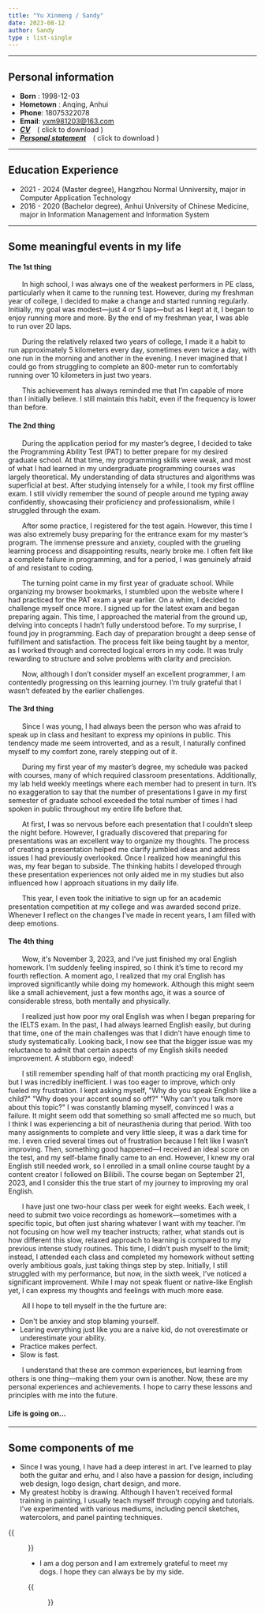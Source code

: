 ```yaml
---
title: "Yu Xinmeng / Sandy"
date: 2023-08-12
author: Sandy
type : list-single
---
```

---

## **Personal information**

- **Born** : 1998-12-03
- **Hometown** : Anqing, Anhui
- **Phone**: 18075322078
- **Email**: yxm981203@163.com
- [***CV***](https://wooooov.github.io/files/CV.pdf)&emsp;( click to download )
- [***Personal statement***](https://wooooov.github.io/files/PersonalStatement.pdf)&emsp;( click to download )

---

## **Education Experience**
- 2021 - 2024 (Master degree), Hangzhou Normal Unniversity, major in Computer Application Technology
- 2016 - 2020 (Bachelor degree), Anhui University of Chinese Medicine, major in Information Management and Information System

---

## **Some meaningful events in my life**
#### The 1st thing
&emsp;&emsp;In high school, I was always one of the weakest performers in PE class, particularly when it came to the running test. However, during my freshman year of college, I decided to make a change and started running regularly. Initially, my goal was modest—just 4 or 5 laps—but as I kept at it, I began to enjoy running more and more. By the end of my freshman year, I was able to run over 20 laps. 

&emsp;&emsp;During the relatively relaxed two years of college, I made it a habit to run approximately 5 kilometers every day, sometimes even twice a day, with one run in the morning and another in the evening. I never imagined that I could go from struggling to complete an 800-meter run to comfortably running over 10 kilometers in just two years. 

&emsp;&emsp;This achievement has always reminded me that I’m capable of more than I initially believe. I still maintain this habit, even if the frequency is lower than before.

#### The 2nd thing
&emsp;&emsp;During the application period for my master’s degree, I decided to take the Programming Ability Test (PAT) to better prepare for my desired graduate school. At that time, my programming skills were weak, and most of what I had learned in my undergraduate programming courses was largely theoretical. My understanding of data structures and algorithms was superficial at best. After studying intensely for a while, I took my first offline exam. I still vividly remember the sound of people around me typing away confidently, showcasing their proficiency and professionalism, while I struggled through the exam.

&emsp;&emsp;After some practice, I registered for the test again. However, this time I was also extremely busy preparing for the entrance exam for my master’s program. The immense pressure and anxiety, coupled with the grueling learning process and disappointing results, nearly broke me. I often felt like a complete failure in programming, and for a period, I was genuinely afraid of and resistant to coding.

&emsp;&emsp;The turning point came in my first year of graduate school. While organizing my browser bookmarks, I stumbled upon the website where I had practiced for the PAT exam a year earlier. On a whim, I decided to challenge myself once more. I signed up for the latest exam and began preparing again. This time, I approached the material from the ground up, delving into concepts I hadn’t fully understood before. To my surprise, I found joy in programming. Each day of preparation brought a deep sense of fulfillment and satisfaction. The process felt like being taught by a mentor, as I worked through and corrected logical errors in my code. It was truly rewarding to structure and solve problems with clarity and precision.

&emsp;&emsp;Now, although I don’t consider myself an excellent programmer, I am contentedly progressing on this learning journey. I’m truly grateful that I wasn’t defeated by the earlier challenges.

#### The 3rd thing
&emsp;&emsp;Since I was young, I had always been the person who was afraid to speak up in class and hesitant to express my opinions in public. This tendency made me seem introverted, and as a result, I naturally confined myself to my comfort zone, rarely stepping out of it.

&emsp;&emsp;During my first year of my master’s degree, my schedule was packed with courses, many of which required classroom presentations. Additionally, my lab held weekly meetings where each member had to present in turn. It’s no exaggeration to say that the number of presentations I gave in my first semester of graduate school exceeded the total number of times I had spoken in public throughout my entire life before that.

&emsp;&emsp;At first, I was so nervous before each presentation that I couldn’t sleep the night before. However, I gradually discovered that preparing for presentations was an excellent way to organize my thoughts. The process of creating a presentation helped me clarify jumbled ideas and address issues I had previously overlooked. Once I realized how meaningful this was, my fear began to subside. The thinking habits I developed through these presentation experiences not only aided me in my studies but also influenced how I approach situations in my daily life. 

&emsp;&emsp;This year, I even took the initiative to sign up for an academic presentation competition at my college and was awarded second prize. Whenever I reflect on the changes I’ve made in recent years, I am filled with deep emotions.

#### The 4th thing
&emsp;&emsp;Wow, it's November 3, 2023, and I've just finished my oral English homework. I’m suddenly feeling inspired, so I think it’s time to record my fourth reflection. A moment ago, I realized that my oral English has improved significantly while doing my homework. Although this might seem like a small achievement, just a few months ago, it was a source of considerable stress, both mentally and physically.

&emsp;&emsp;I realized just how poor my oral English was when I began preparing for the IELTS exam. In the past, I had always learned English easily, but during that time, one of the main challenges was that I didn’t have enough time to study systematically. Looking back, I now see that the bigger issue was my reluctance to admit that certain aspects of my English skills needed improvement. A stubborn ego, indeed!

&emsp;&emsp;I still remember spending half of that month practicing my oral English, but I was incredibly inefficient. I was too eager to improve, which only fueled my frustration. I kept asking myself, "Why do you speak English like a child?" "Why does your accent sound so off?" "Why can't you talk more about this topic?" I was constantly blaming myself, convinced I was a failure. It might seem odd that something so small affected me so much, but I think I was experiencing a bit of neurasthenia during that period. With too many assignments to complete and very little sleep, it was a dark time for me. I even cried several times out of frustration because I felt like I wasn’t improving. Then, something good happened—I received an ideal score on the test, and my self-blame finally came to an end. However, I knew my oral English still needed work, so I enrolled in a small online course taught by a content creator I followed on Bilibili. The course began on September 21, 2023, and I consider this the true start of my journey to improving my oral English.

&emsp;&emsp;I have just one two-hour class per week for eight weeks. Each week, I need to submit two voice recordings as homework—sometimes with a specific topic, but often just sharing whatever I want with my teacher. I’m not focusing on how well my teacher instructs; rather, what stands out is how different this slow, relaxed approach to learning is compared to my previous intense study routines. This time, I didn’t push myself to the limit; instead, I attended each class and completed my homework without setting overly ambitious goals, just taking things step by step. Initially, I still struggled with my performance, but now, in the sixth week, I’ve noticed a significant improvement. While I may not speak fluent or native-like English yet, I can express my thoughts and feelings with much more ease.

&emsp;&emsp;All I hope to tell myself in the the furture are: 
- Don't be anxiey and stop blaming yourself. 
- Learing everything just like you are a naive kid, do not overestimate or underestimate your ability.
- Practice makes perfect.
- Slow is fast.

&emsp;&emsp;I understand that these are common experiences, but learning from others is one thing—making them your own is another. Now, these are my personal experiences and achievements. I hope to carry these lessons and principles with me into the future.

#### Life is going on...

---

## **Some components of me**
- Since I was young, I have had a deep interest in art. I’ve learned to play both the guitar and erhu, and I also have a passion for design, including web design, logo design, chart design, and more. 
- My greatest hobby is drawing. Although I haven’t received formal training in painting, I usually teach myself through copying and tutorials. I’ve experimented with various mediums, including pencil sketches, watercolors, and panel painting techniques.

{{<figure src="/images/sandy.jpg" title="This painting was created by myself using Procreate on iPad" width="300">}}

- I am a dog person and I am extremely grateful to meet my dogs. I hope they can always be by my side.

{{<figure src="/images/mydog.jpg" title="They are Coco, Tiaotiao, and Guagua (from left to right)." width="300">}}

